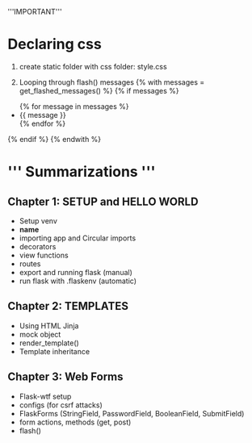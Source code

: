 '''IMPORTANT'''

# Declaring css
1. create static folder with css folder: style.css
<!-- https://www.quora.com/How-do-you-add-CSS-to-Flask -->
<link rel="stylesheet" type="text/css" href="{{ url_for('static', filename='css/style.css') }}"> 

2. Looping through flash() messages 
{% with messages = get_flashed_messages() %}
{% if messages %}
<ul>
    {% for message in messages %}
    <li>{{ message }}</li>
    {% endfor %}
</ul>
{% endif %}
{% endwith %}

# ''' Summarizations '''
## Chapter 1: SETUP and HELLO WORLD
- Setup venv
- __name__ 
- importing app and Circular imports 
- decorators 
- view functions
- routes
- export and running flask (manual)
- run flask with .flaskenv (automatic)

## Chapter 2: TEMPLATES
- Using HTML Jinja
- mock object
- render_template()
- Template inheritance

## Chapter 3: Web Forms
- Flask-wtf setup
- configs (for csrf attacks)
- FlaskForms (StringField, PasswordField, BooleanField, SubmitField)
- form actions, methods (get, post)
- flash()